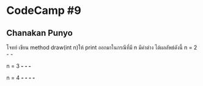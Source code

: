 # CodeCamp #9
## Chanakan Punyo 
โจทย์
เขียน method draw(int n)ให้ print ออกมาในกรณีที่มี n มีค่าต่าง ได้ผลลัพธ์ดังนี้
n = 2 
*-
-*
   
n = 3 
**-
*-*
-**

n = 4 
***-
**-*
*-**
-***

